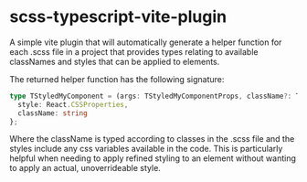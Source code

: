 
# scss-typescript-vite-plugin


A simple vite plugin that will automatically generate a helper function for each .scss file in a project that provides types relating to available classNames and styles that can be applied to 
elements.


The returned helper function has the following signature:


```ts
type TStyledMyComponent = (args: TStyledMyComponentProps, className?: TClassNamesObject | TClassNames) => { 
  style: React.CSSProperties, 
  className: string
};
```


Where the className is typed according to classes in the .scss file and the styles include any css variables available in the code. This is particularly helpful when needing to apply refined styling to an element without wanting to apply an actual, unoverrideable style.